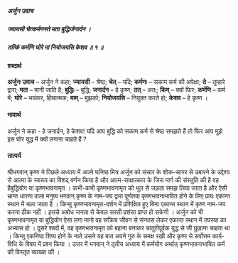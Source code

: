 ##### अर्जुन उवाच
##### ज्यायसी चेत्कर्मणस्ते मता बुद्धिर्जनार्दन ।
##### तत्किं कर्मणि घोरे मां नियोजयसि केशव ॥ १ ॥

#### शब्दार्थ

**अर्जुनः उवाच** – अर्जुन ने कहा; **ज्यायसी** – श्रेष्ठ; **चेत्** – यदि; **कर्मणः** – सकाम कर्म की  अपेक्षा; **ते** – तुम्हारे द्वारा; **मता** – मानी जाति है; **बुद्धिः** – बुद्धि; **जनार्दन** – हे कृष्ण; **तत्** – अतः; **किम्** – क्यों फिर; **कर्मणि** – कर्म में; **घोरे** – भयंकर, हिंसात्मक; **माम्** – मुझको; **नियोजयसि** – नियुक्त करते हो; **केशव** – हे  कृष्ण ।

#### भावार्थ

अर्जुन ने कहा - हे जनार्दन, हे केशव! यदि आप बुद्धि को सकाम कर्म से श्रेष्ठ समझते हैं तो फिर आप मुझे इस घोर युद्ध में क्यों लगाना चाहते हैं ?

#### तात्पर्य

श्रीभगवान् कृष्ण ने पिछले अध्याय में अपने घनिष्ठ मित्र अर्जुन को संसार के शोक-सागर से उबारने के उद्देश्य से आत्मा के स्वरूप का विशद् वर्णन किया है और आत्म-साक्षात्कार के जिस मार्ग की संस्तुति की है वह हैबुद्धियोग या कृष्णभावनामृत । कभी-कभी कृष्णभावनामृत को भूल से जड़ता समझ लिया जाता है और ऐसी भ्रान्त धारणा वाला मनुष्य भगवान् कृष्ण के नाम-जप द्वारा पूर्णतया कृष्णभावनाभावित होने के लिए प्रायः एकान्त स्थान में चला जाता है । किन्तु कृष्णभावनामृत-दर्शन में प्रशिक्षित हुए बिना एकान्त स्थान में कृष्ण नाम-जप करना ठीक नहीं । इससे अबोध जनता से केवल सस्ती प्रशंसा प्राप्त हो सकेगी । अर्जुन को भी कृष्णभावनामृत या बुद्धियोग ऐसा लगा मानो वह सक्रिय जीवन से संन्यास लेकर एकान्त स्थान में तपस्या का अभ्यास हो । दूसरे शब्दों में, वह कृष्णभावनामृत को बहाना बनाकर चातुरीपूर्वक युद्ध से जी छुड़ाना चाहता था । किन्तु एकनिष्ठ शिष्य होने के नाते उसने यह बात अपने गुरु के समक्ष रखी और कृष्ण से सर्वोत्तम कार्य-विधि के विषय में प्रश्न किया । उत्तर में भगवान् ने तृतीय अध्याय में कर्मयोग अर्थात् कृष्णभावनाभावित कर्म की विस्तृत व्याख्या की ।